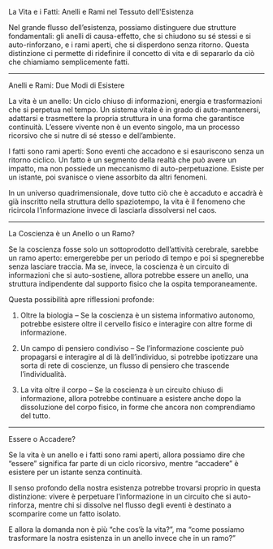 La Vita e i Fatti: Anelli e Rami nel Tessuto dell'Esistenza

Nel grande flusso dell’esistenza, possiamo distinguere due strutture fondamentali: gli anelli di causa-effetto, che si chiudono su sé stessi e si auto-rinforzano, e i rami aperti, che si disperdono senza ritorno. Questa distinzione ci permette di ridefinire il concetto di vita e di separarlo da ciò che chiamiamo semplicemente fatti.


---

Anelli e Rami: Due Modi di Esistere

La vita è un anello: Un ciclo chiuso di informazioni, energia e trasformazioni che si perpetua nel tempo. Un sistema vitale è in grado di auto-mantenersi, adattarsi e trasmettere la propria struttura in una forma che garantisce continuità. L’essere vivente non è un evento singolo, ma un processo ricorsivo che si nutre di sé stesso e dell’ambiente.

I fatti sono rami aperti: Sono eventi che accadono e si esauriscono senza un ritorno ciclico. Un fatto è un segmento della realtà che può avere un impatto, ma non possiede un meccanismo di auto-perpetuazione. Esiste per un istante, poi svanisce o viene assorbito da altri fenomeni.


In un universo quadrimensionale, dove tutto ciò che è accaduto e accadrà è già inscritto nella struttura dello spaziotempo, la vita è il fenomeno che ricircola l’informazione invece di lasciarla dissolversi nel caos.


---

La Coscienza è un Anello o un Ramo?

Se la coscienza fosse solo un sottoprodotto dell’attività cerebrale, sarebbe un ramo aperto: emergerebbe per un periodo di tempo e poi si spegnerebbe senza lasciare traccia. Ma se, invece, la coscienza è un circuito di informazioni che si auto-sostiene, allora potrebbe essere un anello, una struttura indipendente dal supporto fisico che la ospita temporaneamente.

Questa possibilità apre riflessioni profonde:

1. Oltre la biologia – Se la coscienza è un sistema informativo autonomo, potrebbe esistere oltre il cervello fisico e interagire con altre forme di informazione.


2. Un campo di pensiero condiviso – Se l’informazione cosciente può propagarsi e interagire al di là dell’individuo, si potrebbe ipotizzare una sorta di rete di coscienze, un flusso di pensiero che trascende l’individualità.


3. La vita oltre il corpo – Se la coscienza è un circuito chiuso di informazione, allora potrebbe continuare a esistere anche dopo la dissoluzione del corpo fisico, in forme che ancora non comprendiamo del tutto.




---

Essere o Accadere?

Se la vita è un anello e i fatti sono rami aperti, allora possiamo dire che “essere” significa far parte di un ciclo ricorsivo, mentre “accadere” è esistere per un istante senza continuità.

Il senso profondo della nostra esistenza potrebbe trovarsi proprio in questa distinzione: vivere è perpetuare l’informazione in un circuito che si auto-rinforza, mentre chi si dissolve nel flusso degli eventi è destinato a scomparire come un fatto isolato.

E allora la domanda non è più “che cos’è la vita?”, ma “come possiamo trasformare la nostra esistenza in un anello invece che in un ramo?”

